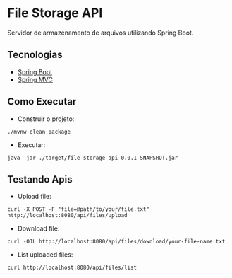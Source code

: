 # File Storage API

Servidor de armazenamento de arquivos utilizando Spring Boot.

## Tecnologias
 
- [Spring Boot](https://spring.io/projects/spring-boot)
- [Spring MVC](https://docs.spring.io/spring-framework/reference/web/webmvc.html)

## Como Executar

- Construir o projeto:
```
./mvnw clean package
```
- Executar:
```
java -jar ./target/file-storage-api-0.0.1-SNAPSHOT.jar
```

## Testando Apis

- Upload file:
```
curl -X POST -F "file=@path/to/your/file.txt" http://localhost:8080/api/files/upload
```
- Download file:
```
curl -OJL http://localhost:8080/api/files/download/your-file-name.txt
```
- List uploaded files:
```
curl http://localhost:8080/api/files/list
```